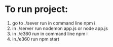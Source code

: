 # To run project:
  1. go to ./sever run in command line npm i
  2. in ./server run nodemon app.js or node app.js
  3. in ./e360 run in command line npm i
  4.  in./e360 run npm start 

